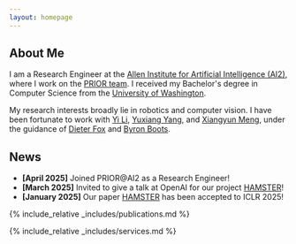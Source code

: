 ```yaml
---
layout: homepage
---
```


## About Me

I am a Research Engineer at the [Allen Institute for Artificial Intelligence (AI2)](https://allenai.org/), where I work on the [PRIOR team](https://prior.allenai.org/). I received my Bachelor's degree in Computer Science from the [University of Washington](https://www.washington.edu/).

My research interests broadly lie in robotics and computer vision. I have been fortunate to work with [Yi Li](https://yili.vision/), [Yuxiang Yang](https://yxyang.github.io/), and [Xiangyun Meng](https://www.linkedin.com/in/xymengxy/), under the guidance of [Dieter Fox](https://homes.cs.washington.edu/~fox/) and [Byron Boots](https://homes.cs.washington.edu/~bboots/).



<!-- ## Research Interests

- **Computer Vision:** image recognition, image generation, video captioning
- **Machine Learning:** meta-learning, incremental learning, transfer learning -->

## News

- **[April 2025]** Joined PRIOR@AI2 as a Research Engineer!
- **[March 2025]** Invited to give a talk at OpenAI for our project [HAMSTER](https://hamster-robot.github.io/)!
- **[January 2025]** Our paper [HAMSTER](https://hamster-robot.github.io/) has been accepted to ICLR 2025!

{% include_relative _includes/publications.md %}

{% include_relative _includes/services.md %}

